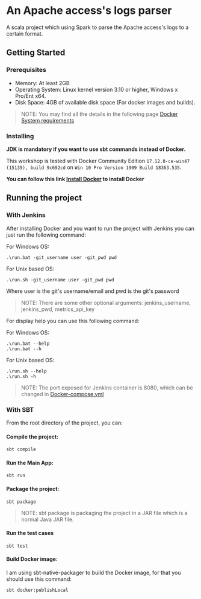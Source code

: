 # An Apache access's logs parser

A scala project which using Spark to parse the Apache access's logs to a certain format.   

## Getting Started

### Prerequisites

* Memory: At least 2GB
* Operating System: Linux kernel version 3.10 or higher, Windows x Pro/Ent x64.
* Disk Space: 4GB of available disk space (For docker images and builds).

> NOTE: You may find all the details in the following page [Docker System requirements](https://docs.docker.com/datacenter/ucp/1.1/installation/system-requirements/)

### Installing

**JDK is mandatory if you want to use sbt commands instead of Docker.**

This workshop is tested with Docker Community Edition `17.12.0-ce-win47 (15139), build 9c692cd` on `Win 10 Pro Version 1909 Build 18363.535`.

**You can follow this link [Install Docker](https://docs.docker.com/install/) to install Docker**

## Running the project

### With Jenkins
After installing Docker and you want to run the project with Jenkins you can just run the following command:

For Windows OS:
```
.\run.bat -git_username user -git_pwd pwd
```

For Unix based OS:
```
.\run.sh -git_username user -git_pwd pwd
```

Where user is the git's username/email and pwd is the git's password
>NOTE: There are some other optional arguments: jenkins_username, jenkins_pwd, metrics_api_key

For display help you can use this following command:

For Windows OS:
```
.\run.bat --help
.\run.bat --h
```

For Unix based OS:
```
.\run.sh --help
.\run.sh -h
```

>NOTE: The port exposed for Jenkins container is 8080, which can be changed in [Docker-compose.yml](jenkins/docker-compose.yml)

### With SBT
From the root directory of the project, you can:

#### Compile the project:
```
sbt compile
```

#### Run the Main App:
```
sbt run
```

#### Package the project:
```
sbt package
```
>NOTE: sbt package is packaging the project in a JAR file which is a normal Java JAR file.
#### Run the test cases
```
sbt test
```

#### Build Docker image:
I am using sbt-native-packager to build the Docker image, for that you should use this command:

```
sbt docker:publishLocal
```
